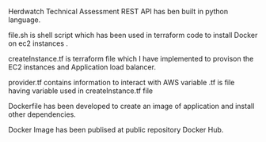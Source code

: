 Herdwatch Technical Assessment
REST API has ben built in python language.

file.sh is shell script which has been used in terraform code to install Docker on ec2 instances .

createInstance.tf is terraform file which I have implemented to provison the EC2 instances and Application load balancer.

provider.tf contains information to interact with AWS
variable .tf is file having variable used in createInstance.tf file

Dockerfile has been developed to create an image of application and install other dependencies.

Docker Image has been publised at public repository Docker Hub.

